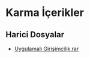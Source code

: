 # Karma İçerikler


<!--HariciDosyalar-->

## Harici Dosyalar

- [Uygulamalı Girişimcilik.rar](./Uygulamal%C4%B1%20Giri%C5%9Fimcilik.rar)


<!--HariciDosyalar-->

